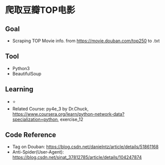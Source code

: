 # 爬取豆瓣TOP电影
## Goal
- Scraping TOP Movie info. from https://movie.douban.com/top250 to .txt
## Tool
- Python3
- BeautifulSoup
## Learning
- ⭐
- Related Course: py4e_3 by Dr.Chuck, https://www.coursera.org/learn/python-network-data?specialization=python, exercise_12
## Code Reference
- Tag on Douban: https://blog.csdn.net/danielntz/article/details/51861168
- Anti-Spider(User-Agent): https://blog.csdn.net/sinat_37812785/article/details/104247874
